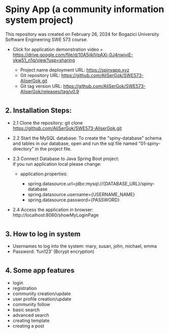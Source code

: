 # Spiny App (a community information system project)

This repository was created on February 26, 2024 for Bogazici University Software Engineering SWE 573 course. 

* Click for application demonstration video = https://drive.google.com/file/d/10A5jiklVpAXi-0J4nwjyjE-vkw51_n1q/view?usp=sharing

  - Project name deployment URL: https://spinyapp.xyz
  - Git repository URL: https://github.com/AliSerGok/SWE573-AliserGok.git
  - Git tag version URL: https://github.com/AliSerGok/SWE573-AliserGok/releases/tag/v0.9
#

## 2. Installation Steps:
* 2.1 Clone the repository:
git clone <https://github.com/AliSerGok/SWE573-AliserGok.git>
* 2.2 Start the MySQL database:
To create the "spiny-database" schema and tables in our database, open and run the
sql file named "01-spiny-directory" in the project file.
* 2.3 Connect Database to Java Spring Boot project:<br>
  if you run application local please change:<br>
   - application.properties:<br>
  
     - spring.datasource.url=jdbc:mysql://{DATABASE_URL}/spiny-database
     - spring.datasource.username={USERNAME_NAME}
     - spring.datasource.password={PASSWORD}

* 2.4 Access the application in browser: http://localhost:8080/showMyLoginPage
# 

## 3. How to log in system
* Usernames to log into the system:
mary, susan, john, michael, emma
* Password:
‘fun123’ (Bcrypt encryption)
#

## 4. Some app features
* login
* registration
* community creation/update
* user profile creation/update
* community follow
* basic search
* advanced search
* creating template
* creating a post


